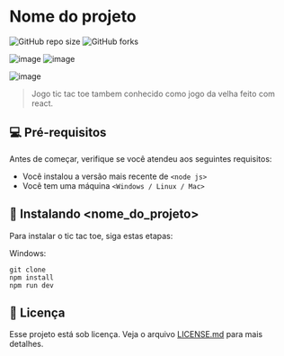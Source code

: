 # Nome do projeto

![GitHub repo size](https://img.shields.io/github/repo-size/douglas-jpg/tic-tac-toe?style=for-the-badge)
![GitHub forks](https://img.shields.io/github/forks/douglas-jpg/tic-tac-toe?style=for-the-badge)

![image](https://img.shields.io/badge/React-20232A?style=for-the-badge&logo=react&logoColor=61DAFB)
![image](https://img.shields.io/badge/CSS3-1572B6?style=for-the-badge&logo=css3&logoColor=white)

![image](https://github.com/douglas-jpg/tic-tac-toe/assets/57305990/2ab5ae24-0aad-44ab-a6b1-65d5f16f20da)


> Jogo tic tac toe tambem conhecido como jogo da velha feito com react.

## 💻 Pré-requisitos

Antes de começar, verifique se você atendeu aos seguintes requisitos:

* Você instalou a versão mais recente de `<node js>`
* Você tem uma máquina `<Windows / Linux / Mac>`

## 🚀 Instalando <nome_do_projeto>

Para instalar o tic tac toe, siga estas etapas:

Windows:
```
git clone
npm install
npm run dev
```

## 📝 Licença

Esse projeto está sob licença. Veja o arquivo [LICENSE.md](https://www.mit.edu/~amini/LICENSE.md) para mais detalhes.
